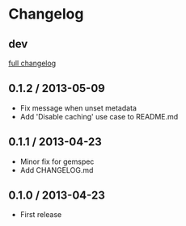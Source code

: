 # Changelog

## dev

[full changelog](http://github.com/qnyp/middleman-s3_metadata/compare/v0.1.2...master)

## 0.1.2 / 2013-05-09

* Fix message when unset metadata
* Add 'Disable caching' use case to README.md

## 0.1.1 / 2013-04-23

* Minor fix for gemspec
* Add CHANGELOG.md

## 0.1.0 / 2013-04-23

* First release
